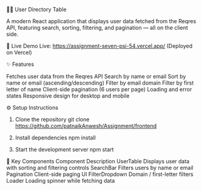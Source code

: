 🧑‍💻 User Directory Table

A modern React application that displays user data fetched from the Reqres API, featuring search, sorting, filtering, and pagination — all on the client side. 

🚀 Live Demo
Live: https://assignment-seven-psi-54.vercel.app/
(Deployed on Vercel)

✨ Features

Fetches user data from the Reqres API
Search by name or email
Sort by name or email (ascending/descending)
Filter by email domain
Filter by first letter of name
Client-side pagination (6 users per page)
Loading and error states
Responsive design for desktop and mobile

⚙️ Setup Instructions
1. Clone the repository
git clone https://github.com/patnaikAnwesh/Assignment/frontend

2. Install dependencies
npm install

3. Start the development server
npm start

🧩 Key Components
Component	Description
UserTable	Displays user data with sorting and filtering controls
SearchBar	Filters users by name or email
Pagination	Client-side paging UI
FilterDropdown	Domain / first-letter filters
Loader	Loading spinner while fetching data
